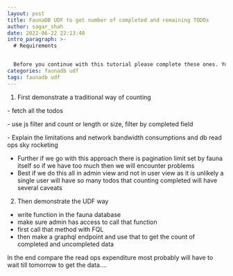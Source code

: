 ```yaml
---
layout: post
title: FaunaDB UDF to get number of completed and remaining TODOs
author: sagar_shah
date: 2022-06-22 22:13:48
intro_paragraph: >-
  # Requirements


  Before you continue with this tutorial please complete these ones. You will only be doing minor setups and should be done within 30 minutes.
categories: faunadb udf
tags: faunadb udf
---
```

1. First demonstrate a traditional way of counting

\- fetch all the todos

\- use js filter and count or length or size, filter by completed field

\-  Explain the limitations and network bandwidth consumptions and db read ops sky rocketing

* Further if we go with this approach there is pagination limit set by fauna itself so if we have too much then we will encounter problems
* Best if we do this all in admin view and not in user view as it is unlikely a single user will have so many todos that counting completed will have several caveats



2. Then demonstrate the UDF way

* write function in the fauna database
* make sure admin has access to call that function
* first call that method with FQL
* then make a graphql endpoint and use that to get the count of completed and uncompleted data



In the end compare the read ops expenditure most probably will have to wait till tomorrow to get the data....
